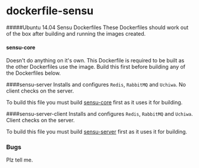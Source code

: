 # dockerfile-sensu

#####Ubuntu 14.04 Sensu Dockerfiles
These Dockerfiles should work out of the box after building and running the images created.

#### sensu-core
Doesn't do anything on it's own. This Dockerfile is required to be built as the other Dockerfiles use the image. Build this first before building any of the Dockerfiles below.

####sensu-server
Installs and configures `Redis`, `RabbitMQ` and `Uchiwa`. No client checks on the server. 

To build this file you must build [sensu-core](#sensu-core) first as it uses it for building.

####sensu-server-client 
Installs and configures `Redis`, `RabbitMQ` and `Uchiwa`. Client checks on the server.

To build this file you must build [sensu-server](#sensu-server) first as it uses it for building.

### Bugs

Plz tell me.
